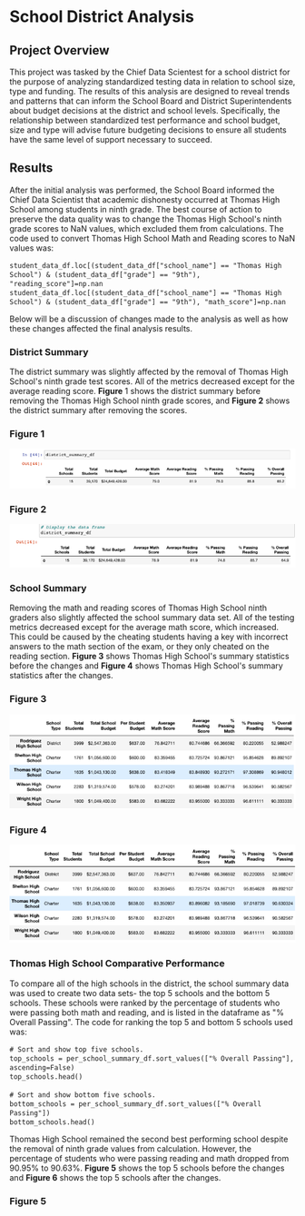 # School District Analysis

## Project Overview

This project was tasked by the Chief Data Scientest for a school district for the purpose of analyzing standardized testing data in relation to school size, type and funding. The results of this analysis are designed to reveal trends and patterns that can inform the School Board and District Superintendents about budget decisions at the district and school levels. Specifically, the relationship between standardized test performance and school budget, size and type will advise future budgeting decisions to ensure all students have the same level of support necessary to succeed.

## Results

After the initial analysis was performed, the School Board informed the Chief Data Scientist that academic dishonesty occurred at Thomas High School among students in ninth grade. The best course of action to preserve the data quality was to change the Thomas High School's ninth grade scores to NaN values, which excluded them from calculations. The code used to convert Thomas High School Math and Reading scores to NaN values was:
```
student_data_df.loc[(student_data_df["school_name"] == "Thomas High School") & (student_data_df["grade"] == "9th"), "reading_score"]=np.nan
student_data_df.loc[(student_data_df["school_name"] == "Thomas High School") & (student_data_df["grade"] == "9th"), "math_score"]=np.nan
```
Below will be a discussion of changes made to the analysis as well as how these changes affected the final analysis results. 

### District Summary

The district summary was slightly affected by the removal of Thomas High School's ninth grade test scores. All of the metrics decreased except for the average reading score. **Figure** 1 shows the district summary before removing the Thomas High School ninth grade scores, and **Figure 2** shows the district summary after removing the scores.

### Figure 1
![](Images/District_Summary_Before.png)

### Figure 2
![](Images/District_Summary_After.png)

### School Summary

Removing the math and reading scores of Thomas High School ninth graders also slightly affected the school summary data set. All of the testing metrics decreased except for the average math score, which increased. This could be caused by the cheating students having a key with incorrect answers to the math section of the exam, or they only cheated on the reading section. **Figure 3** shows Thomas High School's summary statistics before the changes and **Figure 4** shows Thomas High School's summary statistics after the changes. 

### Figure 3
![](Images/School_Summary_Before.png)

### Figure 4
![](Images/School_Summary_After.png)

### Thomas High School Comparative Performance

To compare all of the high schools in the district, the school summary data was used to create two data sets- the top 5 schools and the bottom 5 schools. These schools were ranked by the percentage of students who were passing both math and reading, and is listed in the dataframe as "% Overall Passing". The code for ranking the top 5 and bottom 5 schools used was:
```
# Sort and show top five schools.
top_schools = per_school_summary_df.sort_values(["% Overall Passing"], ascending=False)
top_schools.head()

# Sort and show bottom five schools.
bottom_schools = per_school_summary_df.sort_values(["% Overall Passing"])
bottom_schools.head()
```
Thomas High School remained the second best performing school despite the removal of ninth grade values from calculation. However, the percentage of students who were passing reading and math dropped from 90.95% to 90.63%. **Figure 5** shows the top 5 schools before the changes and **Figure 6** shows the top 5 schools after the changes. 

### Figure 5

